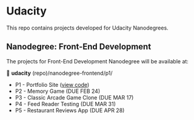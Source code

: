 # Udacity
This repo contains projects developed for Udacity Nanodegrees.

## Nanodegree: Front-End Development  

The projects for Front-End Development Nanodegree will be available at:

:file_folder: __udacity__ (repo)/nanodegree-frontend/p1/

- P1 - Portfolio Site ([view code](https://github.com/mileine/udacity/tree/master/nanodegree-frontend/p1))
- P2 - Memory Game (DUE FEB 24)
- P3 - Classic Arcade Game Clone (DUE MAR 17)
- P4 - Feed Reader Testing (DUE MAR 31)
- P5 - Restaurant Reviews App (DUE APR 28)
